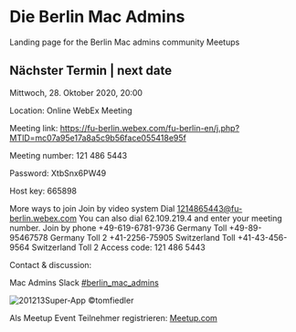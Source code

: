 # Die Berlin Mac Admins

Landing page for the Berlin Mac admins community Meetups

## Nächster Termin | next date

Mittwoch, 28. Oktober 2020, 20:00

Location: Online WebEx Meeting

Meeting link:
https://fu-berlin.webex.com/fu-berlin-en/j.php?MTID=mc07a95e17a8a5c9b56face055418e95f

Meeting number:
121 486 5443

Password:
XtbSnx6PW49

Host key:
665898

More ways to join
Join by video system
Dial 1214865443@fu-berlin.webex.com
You can also dial 62.109.219.4 and enter your meeting number.
Join by phone
+49-619-6781-9736 Germany Toll
+49-89-95467578 Germany Toll 2
+41-2256-75905 Switzerland Toll
+41-43-456-9564 Switzerland Toll 2
Access code: 121 486 5443

Contact & discussion:

Mac Admins Slack 
[#berlin_mac_admins](https://macadmins.slack.com/archives/CFEUHA7D0)

![201213Super-App](https://user-images.githubusercontent.com/60174138/72886224-b2ae7880-3d09-11ea-9aee-3075902e3a8b.jpg)
©tomfiedler

Als Meetup Event Teilnehmer registrieren:
[Meetup.com](https://www.meetup.com/de-DE/Berlin-Mac-Admins)

